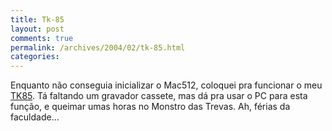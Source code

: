 ```yaml
---
title: Tk-85
layout: post
comments: true
permalink: /archives/2004/02/tk-85.html
categories:
---
```

Enquanto não conseguia inicializar o Mac512, coloquei pra funcionar o meu <a href="micros.html">TK85</a>. Tá faltando um gravador cassete, mas dá pra usar o PC para esta função, e queimar umas horas no Monstro das Trevas. Ah, férias da faculdade&#8230;
